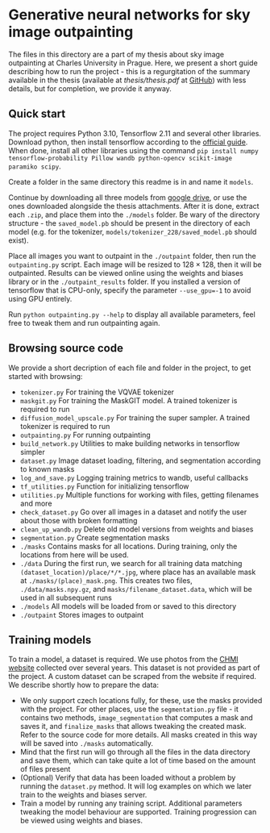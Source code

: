# Generative neural networks for sky image outpainting

The files in this directory are a part of my thesis about sky image outpainting at Charles University in Prague. Here, we present a short guide describing how to run the project - this is a regurgitation of the summary available in the thesis (available at *thesis/thesis.pdf* at [GitHub](https://github.com/Matezzzz/Image_outpainting)) with less details, but for completion, we provide it anyway.

## Quick start

The project requires Python 3.10, Tensorflow 2.11 and several other libraries. Download python, then install tensorflow according to the [official guide](https://www.tensorflow.org/install). When done, install all other libraries using the command `pip install numpy tensorflow-probability Pillow wandb python-opencv scikit-image paramiko scipy`.

Create a folder in the same directory this readme is in and name it `models`.

Continue by downloading all three models from [google drive](https://drive.google.com/drive/folders/10531XM-ujFrR6iDo_SHgLLb03tbFEShG?usp=sharing), or use the ones downloaded alongside the thesis attachments. After it is done, extract each `.zip`, and place them into the `./models` folder. Be wary of the directory structure - the `saved_model.pb` should be present in the directory of each model (e.g. for the tokenizer, `models/tokenizer_228/saved_model.pb` should exist).

Place all images you want to outpaint in the `./outpaint` folder, then run the `outpainting.py` script. Each image will be resized to $128 \times 128$, then it will be outpainted. Results can be viewed online using the weights and biases library or in the `./outpaint_results` folder. If you installed a version of tensorflow that is CPU-only, specify the parameter `--use_gpu=-1` to avoid using GPU entirely.

Run `python outpainting.py --help` to display all available parameters, feel free to tweak them and run outpainting again.


## Browsing source code

We provide a short decription of each file and folder in the project, to get started with browsing:

* `tokenizer.py` For training the VQVAE tokenizer
* `maskgit.py` For training the MaskGIT model. A trained tokenizer is required to run
* `diffusion_model_upscale.py` For training the super sampler. A trained tokenizer is required to run
* `outpainting.py` For running outpainting
* `build_network.py` Utilities to make building networks in tensorflow simpler
* `dataset.py` Image dataset loading, filtering, and segmentation according to known masks
* `log_and_save.py` Logging training metrics to wandb, useful callbacks
* `tf_utilities.py` Function for initializing tensorflow
* `utilities.py` Multiple functions for working with files, getting filenames and more
* `check_dataset.py` Go over all images in a dataset and notify the user about those with broken formatting
* `clean_up_wandb.py` Delete old model versions from weights and biases
* `segmentation.py` Create segmentation masks
* `./masks` Contains masks for all locations. During training, only the locations from here will be used.
* `./data` During the first run, we search for all training data matching
`(dataset_location)/place/*/*.jpg`, where place has an available mask at `./masks/(place)_mask.png`. This creates two files, `./data/masks.npy.gz`, and `masks/filename_dataset.data`, which will be used in all subsequent runs
* `./models` All models will be loaded from or saved to this directory
* `./outpaint` Stores images to outpaint


## Training models

To train a model, a dataset is required. We use photos from the [CHMI website](https://www.chmi.cz/files/portal/docs/meteo/kam/) collected over several years. This dataset is not provided as part of the project. A custom dataset can be scraped from the website if required. We describe shortly how to prepare the data:
 * We only support czech locations fully, for these, use the masks provided with the project. For other places, use the `segmentation.py` file - it contains two methods, `image_segmentation` that computes a mask and saves it, and `finalize_masks` that allows tweaking the created mask. Refer to the source code for more details. All masks created in this way will be saved into `./masks` automatically.
 * Mind that the first run will go through all the files in the data directory and save them, which can take quite a lot of time based on the amount of files present
 * (Optional) Verify that data has been loaded without a problem by running the `dataset.py` method. It will log examples on which we later train to the weights and biases server.
 * Train a model by running any training script. Additional parameters tweaking the model behaviour are supported. Training progression can be viewed using weights and biases.

